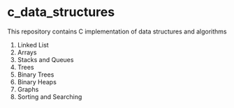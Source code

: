 c_data_structures
=================

This repository contains C implementation of data structures and algorithms

1. Linked List 
2. Arrays
3. Stacks and Queues
4. Trees
5. Binary Trees
6. Binary Heaps
7. Graphs
8. Sorting and Searching
